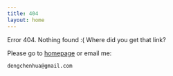 ```yaml
---
title: 404
layout: home
---
```


Error 404. Nothing found :( Where did you get that link?

Please go to [homepage](/) or email me:

    dengchenhua@gmail.com

